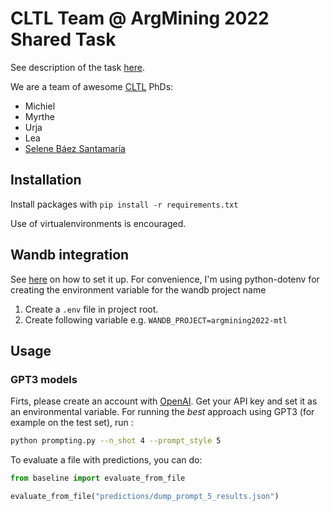# CLTL Team @ ArgMining 2022 Shared Task

See description of the task [here](https://phhei.github.io/ArgsValidNovel/).

We are a team of awesome [CLTL](http://www.cltl.nl/) PhDs:
- Michiel
- Myrthe
- Urja
- Lea
- [Selene Báez Santamaría](https://selbaez.github.io/)


## Installation
Install packages with `pip install -r requirements.txt`

Use of virtualenvironments is encouraged.

## Wandb integration
See [here](https://docs.wandb.ai/guides/integrations/huggingface) on how to set it up. For convenience, I'm using python-dotenv for creating the environment variable for the wandb project name
1. Create a `.env` file in project root.
2. Create following variable e.g. `WANDB_PROJECT=argmining2022-mtl`


## Usage

### GPT3 models

Firts, please create an account with [OpenAI](https://auth0.openai.com/u/signup). Get your API key and set it as an environmental variable. For running the *best* approach using GPT3 (for example on the test set), run :

```bash
python prompting.py --n_shot 4 --prompt_style 5
```

To evaluate a file with predictions, you can do:

```python
from baseline import evaluate_from_file

evaluate_from_file("predictions/dump_prompt_5_results.json")
```